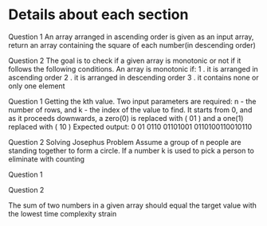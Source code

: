 
# Details about each section
<!-- Section 1 -->

Question 1
An array arranged in ascending order is given as an input array, return an array containing the square of each number(in descending order)

Question 2
The goal is to check if a given array is monotonic or not if it follows the following conditions.
An array is monotonic if:
 1 . it is arranged in ascending order
 2 . it is arranged in descending order
 3 . it contains none or only one element

<!-- Section 2 -->

Question 1
Getting the kth value.
Two input parameters are required: n - the number of rows, and k - the index of the value to find.
It starts from 0, and as it proceeds downwards, a zero(0) is replaced with ( 01 ) and a one(1) replaced with ( 10 )
Expected output:
0
01
0110
01101001
0110100110010110

Question 2
Solving Josephus Problem
Assume a group of n people are standing together to form a circle.
If a number k is used to pick a person to eliminate with counting

<!-- Section 3 -->

Question 1


Question 2


<!-- Section 25 -->
The sum of two numbers in a given array should equal the target value with the lowest time complexity strain 
